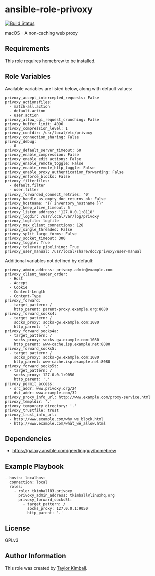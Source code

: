 # ansible-role-privoxy

[![Build Status](https://travis-ci.org/tkimball83/ansible-role-privoxy.svg?branch=master)](https://travis-ci.org/tkimball83/ansible-role-privoxy)

macOS - A non-caching web proxy

## Requirements

This role requires homebrew to be installed.

## Role Variables

Available variables are listed below, along with default values:

    privoxy_accept_intercepted_requests: False
    privoxy_actionsfiles:
      - match-all.action
      - default.action
      - user.action
    privoxy_allow_cgi_request_crunching: False
    privoxy_buffer_limit: 4096
    privoxy_compression_level: 1
    privoxy_confdir: /usr/local/etc/privoxy
    privoxy_connection_sharing: False
    privoxy_debug:
      - 0
    privoxy_default_server_timeout: 60
    privoxy_enable_compression: False
    privoxy_enable_edit_actions: False
    privoxy_enable_remote_toggle: False
    privoxy_enable_remote_http_toggle: False
    privoxy_enable_proxy_authentication_forwarding: False
    privoxy_enforce_blocks: False
    privoxy_filterfiles:
      - default.filter
      - user.filter
    privoxy_forwarded_connect_retries: '0'
    privoxy_handle_as_empty_doc_returns_ok: False
    privoxy_hostname: "{{ inventory_hostname }}"
    privoxy_keep_alive_timeout: 5
    privoxy_listen_address: '127.0.0.1:8118'
    privoxy_logdir: /usr/local/var/log/privoxy
    privoxy_logfile: logfile
    privoxy_max_client_connections: 128
    privoxy_single_threaded: False
    privoxy_split_large_forms: False
    privoxy_socket_timeout: 300
    privoxy_toggle: True
    privoxy_tolerate_pipelining: True
    privoxy_user_manual: /usr/local/share/doc/privoxy/user-manual

Additional variables not defined by default:

    privoxy_admin_address: privoxy-admin@example.com
    privoxy_client_header_order:
      - Host
      - Accept
      - Cookie
      - Content-Length
      - Content-Type
    privoxy_forward:
      - target_pattern: /
        http_parent: parent-proxy.example.org:8080
    privoxy_forward_socks4:
      - target_pattern: /
        socks_proxy: socks-gw.example.com:1080
        http_parent: '.'
    privoxy_forward_socks4a:
      - target_pattern: /
        socks_proxy: socks-gw.example.com:1080
        http_parent: www-cache.isp.example.net:8080
    privoxy_forward_socks5:
      - target_pattern: /
        socks_proxy: socks-gw.example.com:1080
        http_parent: www-cache.isp.example.net:8080
    privoxy_forward_socks5t:
      - target_pattern: /
        socks_proxy: 127.0.0.1:9050
        http_parent: '.'
    privoxy_permit_access:
      - src_addr: www.privoxy.org/24
        dst_addr: www.example.com/32
    privoxy_proxy_info_url: http://www.example.com/proxy-service.html
    privoxy_templdir: '.'
    privoxy_temporary_directory: '.'
    privoxy_trustfile: trust
    privoxy_trust_info_url:
      - http://www.example.com/why_we_block.html
      - http://www.example.com/what_we_allow.html
    
## Dependencies

  * https://galaxy.ansible.com/geerlingguy/homebrew

## Example Playbook

    - hosts: localhost
      connection: local
      roles:
        - role: tkimball83.privoxy
          privoxy_admin_address: tkimball@linuxhq.org
          privoxy_forward_socks5t:
            - target_pattern: /
              socks_proxy: 127.0.0.1:9050
              http_parent: '.'

## License

GPLv3

## Author Information

This role was created by [Taylor Kimball](http://www.linuxhq.org).
